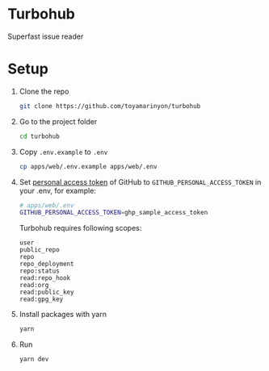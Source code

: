 # Turbohub

Superfast issue reader

# Setup

1. Clone the repo

   ```sh
   git clone https://github.com/toyamarinyon/turbohub
   ```

1. Go to the project folder

   ```sh
   cd turbohub
   ```

1. Copy `.env.example` to `.env`

   ```sh
   cp apps/web/.env.example apps/web/.env
   ```

1. Set [personal access token](https://github.com/settings/tokens) of GitHub to `GITHUB_PERSONAL_ACCESS_TOKEN` in your .env, for example:

    ```sh
    # apps/web/.env
    GITHUB_PERSONAL_ACCESS_TOKEN=ghp_sample_access_token
    ```

    Turbohub requires following scopes:

    ```
    user
    public_repo
    repo
    repo_deployment
    repo:status
    read:repo_hook
    read:org
    read:public_key
    read:gpg_key
    ```

1. Install packages with yarn

   ```sh
   yarn
   ```

1. Run

    ```sh
    yarn dev
    ```